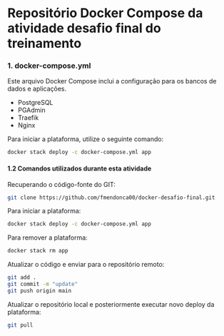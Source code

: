 # Repositório Docker Compose da atividade desafio final do treinamento

### 1. docker-compose.yml

Este arquivo Docker Compose inclui a configuração para os bancos de dados e aplicações.

- PostgreSQL
- PGAdmin
- Traefik
- Nginx

Para iniciar a plataforma, utilize o seguinte comando:

```bash
docker stack deploy -c docker-compose.yml app
```

#### 1.2 Comandos utilizados durante esta atividade

Recuperando o código-fonte do GIT:

```bash
git clone https://github.com/fmendonca00/docker-desafio-final.git
```

Para iniciar a plataforma:

```bash
docker stack deploy -c docker-compose.yml app
```

Para remover a plataforma:

```bash
docker stack rm app
```

Atualizar o código e enviar para o repositório remoto:

```bash
git add .
git commit -m "update"
git push origin main
```

Atualizar o repositório local e posteriormente executar novo deploy da plataforma:

```bash
git pull
```